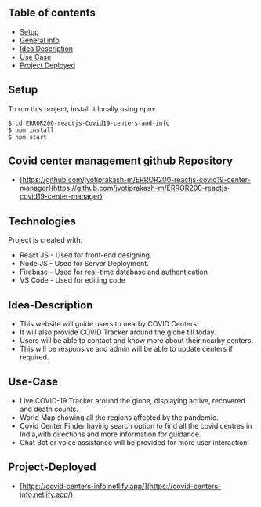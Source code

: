 ## Table of contents
* [Setup](#setup)
* [General info](#general-info)
* [Idea Description](#Idea-Description)
* [Use Case](#Use-Case)
* [Project Deployed](#Project-Deployed)



## Setup
To run this project, install it locally using npm:

```
$ cd ERROR200-reactjs-Covid19-centers-and-info
$ npm install
$ npm start
```
## Covid center management github Repository
* [https://github.com/jyotiprakash-m/ERROR200-reactjs-covid19-center-manager](https://github.com/jyotiprakash-m/ERROR200-reactjs-covid19-center-manager)

## Technologies
Project is created with:
* React JS - Used for front-end designing.
* Node JS - Used for Server Deployment.
* Firebase - Used for real-time database and authentication
* VS Code - Used for editing code 

## Idea-Description
* This website will guide users to nearby COVID Centers.
* It will also provide COVID Tracker around the globe till today.
* Users will be able to contact and know more about their nearby centers.
* This will be responsive and admin will be able to update centers if required.

## Use-Case
* Live COVID-19 Tracker around the globe, displaying active, recovered and death counts.
* World Map showing all the regions affected by the pandemic.
* Covid Center Finder having search option to find all the covid centres in India,with directions and more information for guidance.
* Chat Bot or voice assistance will be provided for more user interaction.

## Project-Deployed

* [https://covid-centers-info.netlify.app/](https://covid-centers-info.netlify.app/)
